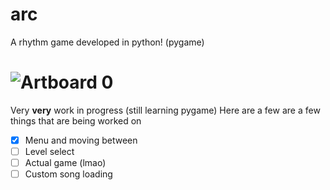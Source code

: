 # arc
A rhythm game developed in python! (pygame)
# ![Artboard 0](https://user-images.githubusercontent.com/67358250/207512997-a245ca33-2c33-4a86-879e-ff99efa7a04b.png)

Very **very** work in progress (still learning pygame)
Here are a few are a few things that are being worked on
- [x] Menu and moving between
- [ ] Level select
- [ ] Actual game (lmao)
- [ ] Custom song loading
